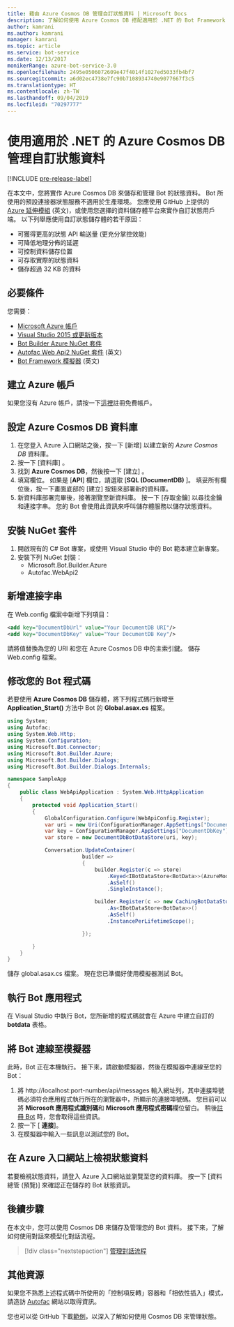 ```yaml
---
title: 藉由 Azure Cosmos DB 管理自訂狀態資料 | Microsoft Docs
description: 了解如何使用 Azure Cosmos DB 搭配適用於 .NET 的 Bot Framework SDK 來儲存和擷取狀態資料
author: kamrani
ms.author: kamrani
manager: kamrani
ms.topic: article
ms.service: bot-service
ms.date: 12/13/2017
monikerRange: azure-bot-service-3.0
ms.openlocfilehash: 2495e0506072609e47f4014f1027ed5033fb4bf7
ms.sourcegitcommit: a6d02ec4738e7fc90b7108934740e9077667f3c5
ms.translationtype: HT
ms.contentlocale: zh-TW
ms.lasthandoff: 09/04/2019
ms.locfileid: "70297777"
---
```

# <a name="manage-custom-state-data-with-azure-cosmos-db-for-net"></a>使用適用於 .NET 的 Azure Cosmos DB 管理自訂狀態資料

[!INCLUDE [pre-release-label](../includes/pre-release-label-v3.md)]

在本文中，您將實作 Azure Cosmos DB 來儲存和管理 Bot 的狀態資料。 Bot 所使用的預設連接器狀態服務不適用於生產環境。 您應使用 GitHub 上提供的 [Azure 延伸模組](https://github.com/Microsoft/BotBuilder-Azure) (英文)，或使用您選擇的資料儲存體平台來實作自訂狀態用戶端。 以下列舉應使用自訂狀態儲存體的若干原因：
 - 可獲得更高的狀態 API 輸送量 (更充分掌控效能)
 - 可降低地理分佈的延遲
 - 可控制資料儲存位置
 - 可存取實際的狀態資料
 - 儲存超過 32 KB 的資料
 
## <a name="prerequisites"></a>必要條件
您需要：
 - [Microsoft Azure 帳戶](https://azure.microsoft.com/free/)
 - [Visual Studio 2015 或更新版本](https://www.visualstudio.com/)
 - [Bot Builder Azure NuGet 套件](https://www.nuget.org/packages/Microsoft.Bot.Builder.Azure/)
 - [Autofac Web Api2 NuGet 套件](https://www.nuget.org/packages/Autofac.WebApi2/) (英文)
 - [Bot Framework 模擬器](~/bot-service-debug-emulator.md) (英文)
 
## <a name="create-azure-account"></a>建立 Azure 帳戶
如果您沒有 Azure 帳戶，請按一下[這裡](https://azure.microsoft.com/free/)註冊免費帳戶。

## <a name="set-up-the-azure-cosmos-db-database"></a>設定 Azure Cosmos DB 資料庫
1. 在您登入 Azure 入口網站之後，按一下 [新增]  以建立新的 *Azure Cosmos DB* 資料庫。 
2. 按一下 [資料庫]  。 
3. 找到 **Azure Cosmos DB**，然後按一下 [建立]  。
4. 填寫欄位。 如果是 [**API**] 欄位，請選取 [**SQL (DocumentDB)** ]。 填妥所有欄位後，按一下畫面底部的 [建立]  按鈕來部署新的資料庫。 
5. 新資料庫部署完畢後，接著瀏覽至新資料庫。 按一下 [存取金鑰]  以尋找金鑰和連接字串。 您的 Bot 會使用此資訊來呼叫儲存體服務以儲存狀態資料。

## <a name="install-nuget-packages"></a>安裝 NuGet 套件
1. 開啟現有的 C# Bot 專案，或使用 Visual Studio 中的 Bot 範本建立新專案。 
2. 安裝下列 NuGet 封裝：
   - Microsoft.Bot.Builder.Azure
   - Autofac.WebApi2

## <a name="add-connection-string"></a>新增連接字串 
在 Web.config 檔案中新增下列項目：
```XML
<add key="DocumentDbUrl" value="Your DocumentDB URI"/>
<add key="DocumentDbKey" value="Your DocumentDB Key"/>
```
請將值替換為您的 URI 和您在 Azure Cosmos DB 中的主索引鍵。 儲存 Web.config 檔案。

## <a name="modify-your-bot-code"></a>修改您的 Bot 程式碼
若要使用 **Azure Cosmos DB** 儲存體，將下列程式碼行新增至 **Application_Start()** 方法中 Bot 的 **Global.asax.cs** 檔案。

```cs
using System;
using Autofac;
using System.Web.Http;
using System.Configuration;
using Microsoft.Bot.Connector;
using Microsoft.Bot.Builder.Azure;
using Microsoft.Bot.Builder.Dialogs;
using Microsoft.Bot.Builder.Dialogs.Internals;

namespace SampleApp
{
    public class WebApiApplication : System.Web.HttpApplication
    {
        protected void Application_Start()
        {
            GlobalConfiguration.Configure(WebApiConfig.Register);
            var uri = new Uri(ConfigurationManager.AppSettings["DocumentDbUrl"]);
            var key = ConfigurationManager.AppSettings["DocumentDbKey"];
            var store = new DocumentDbBotDataStore(uri, key);

            Conversation.UpdateContainer(
                        builder =>
                        {
                            builder.Register(c => store)
                                .Keyed<IBotDataStore<BotData>>(AzureModule.Key_DataStore)
                                .AsSelf()
                                .SingleInstance();

                            builder.Register(c => new CachingBotDataStore(store, CachingBotDataStoreConsistencyPolicy.ETagBasedConsistency))
                                .As<IBotDataStore<BotData>>()
                                .AsSelf()
                                .InstancePerLifetimeScope();

                        });

        }
    }
}
```

儲存 global.asax.cs 檔案。 現在您已準備好使用模擬器測試 Bot。

## <a name="run-your-bot-app"></a>執行 Bot 應用程式
在 Visual Studio 中執行 Bot，您所新增的程式碼就會在 Azure 中建立自訂的 **botdata** 表格。

## <a name="connect-your-bot-to-the-emulator"></a>將 Bot 連線至模擬器
此時，Bot 正在本機執行。 接下來，請啟動模擬器，然後在模擬器中連線至您的 Bot：
1. 將 http://localhost:port-number/api/messages 輸入網址列，其中連接埠號碼必須符合應用程式執行所在的瀏覽器中，所顯示的連接埠號碼。 您目前可以將 <strong>Microsoft 應用程式識別碼</strong>和 <strong>Microsoft 應用程式密碼</strong>欄位留白。 稍後[註冊 Bot](~/bot-service-quickstart-registration.md) 時，您會取得這些資訊。
2. 按一下 [ **連接**]。 
3. 在模擬器中輸入一些訊息以測試您的 Bot。 

## <a name="view-state-data-on-azure-portal"></a>在 Azure 入口網站上檢視狀態資料
若要檢視狀態資料，請登入 Azure 入口網站並瀏覽至您的資料庫。 按一下 [資料總管 (預覽)]  來確認正在儲存的 Bot 狀態資訊。 

## <a name="next-steps"></a>後續步驟
在本文中，您可以使用 Cosmos DB 來儲存及管理您的 Bot 資料。 接下來，了解如何使用對話來模型化對話流程。

> [!div class="nextstepaction"]
> [管理對話流程](bot-builder-dotnet-manage-conversation-flow.md)

## <a name="additional-resources"></a>其他資源
如果您不熟悉上述程式碼中所使用的「控制項反轉」容器和「相依性插入」模式，請造訪 [Autofac](http://autofac.readthedocs.io/en/latest/) 網站以取得資訊。 

您也可以從 GitHub 下載[範例](https://github.com/Microsoft/BotBuilder-Azure/tree/master/CSharp/Samples/DocumentDb)，以深入了解如何使用 Cosmos DB 來管理狀態。 
